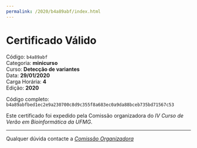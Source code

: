 ```yaml
---
permalink: /2020/b4a89abf/index.html
---
```


# Certificado Válido

Código: `b4a89abf`<br>
Categoria: **minicurso**<br>
Curso: **Detecção de variantes**<br>
Data: **29/01/2020**<br>
Carga Horária: **4**<br>
Edição: **2020**<br>


Código completo: `b4a89abfbed1ec2e9a230700c8d9c355f8a683ec0a9da88bceb735bd71567c53`


Este certificado foi expedido pela Comissão organizadora do *IV Curso de Verão em Bioinformática da UFMG*.

----

Qualquer dúvida contacte a [_Comissão Organizadora_](<mailto:cursobioinfoufmg@gmail.com$subject=[Certificados]>)

